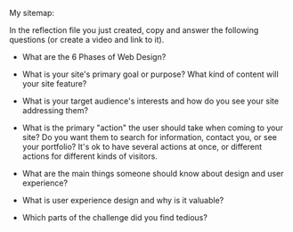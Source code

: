 My sitemap:
<insert image here>

In the reflection file you just created, copy and answer the following questions (or create a video and link to it). 

- What are the 6 Phases of Web Design?


- What is your site's primary goal or purpose? What kind of content will your site feature?


- What is your target audience's interests and how do you see your site addressing them?

- What is the primary "action" the user should take when coming to your site? Do you want them to search for information, contact you, or see your portfolio? It's ok to have several actions at once, or different actions for different kinds of visitors.

- What are the main things someone should know about design and user experience?

- What is user experience design and why is it valuable? 


- Which parts of the challenge did you find tedious?
